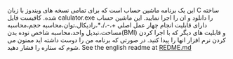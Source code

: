 این یک برنامه ماشین حساب است که برای تمامی نسخه های ویندوز با زبان C ساخته شده.
کافیست فایل calulator.exe را دانلود و ان را اجرا نمایید.
این ماشین حساب دارای قابلیت انجام چهار عمل اصلی +،-،/،*،رادیکال،توان،محاسبه حجم،محاسبه مساحت،تبدیل واحد،محاسبه شاخص توده بدن(BMI) و قابلیت های دیگر که با اجرا کردن کردن نرم افزار انها را پیدا کنید.
در صورتی که برنامه من را دوست داشته اید ممنون می شوم که ستاره را فشار دهید.
See the english readme at [REDME.md](https://github.com/AliAgaAbd/Calculator/blob/ec6f05cb91ad1bce3127d96f486db14cbb21e03f/README.md)
